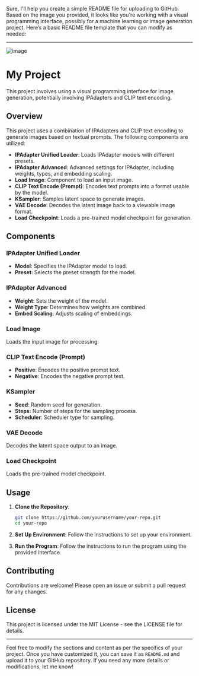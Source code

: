 Sure, I'll help you create a simple README file for uploading to GitHub. Based on the image you provided, it looks like you're working with a visual programming interface, possibly for a machine learning or image generation project. Here’s a basic README file template that you can modify as needed:

---

![image](https://github.com/Roshanshan/WearAnything_ComfyUI/assets/41194346/b77f10a5-fbe9-410a-bd98-5d27367e543c)


# My Project

This project involves using a visual programming interface for image generation, potentially involving IPAdapters and CLIP text encoding.

## Overview

This project uses a combination of IPAdapters and CLIP text encoding to generate images based on textual prompts. The following components are utilized:

- **IPAdapter Unified Loader**: Loads IPAdapter models with different presets.
- **IPAdapter Advanced**: Advanced settings for IPAdapter, including weights, types, and embedding scaling.
- **Load Image**: Component to load an input image.
- **CLIP Text Encode (Prompt)**: Encodes text prompts into a format usable by the model.
- **KSampler**: Samples latent space to generate images.
- **VAE Decode**: Decodes the latent image back to a viewable image format.
- **Load Checkpoint**: Loads a pre-trained model checkpoint for generation.

## Components

### IPAdapter Unified Loader
- **Model**: Specifies the IPAdapter model to load.
- **Preset**: Selects the preset strength for the model.

### IPAdapter Advanced
- **Weight**: Sets the weight of the model.
- **Weight Type**: Determines how weights are combined.
- **Embed Scaling**: Adjusts scaling of embeddings.

### Load Image
Loads the input image for processing.

### CLIP Text Encode (Prompt)
- **Positive**: Encodes the positive prompt text.
- **Negative**: Encodes the negative prompt text.

### KSampler
- **Seed**: Random seed for generation.
- **Steps**: Number of steps for the sampling process.
- **Scheduler**: Scheduler type for sampling.

### VAE Decode
Decodes the latent space output to an image.

### Load Checkpoint
Loads the pre-trained model checkpoint.

## Usage

1. **Clone the Repository**:
   ```sh
   git clone https://github.com/yourusername/your-repo.git
   cd your-repo
   ```

2. **Set Up Environment**:
   Follow the instructions to set up your environment.

3. **Run the Program**:
   Follow the instructions to run the program using the provided interface.

## Contributing

Contributions are welcome! Please open an issue or submit a pull request for any changes.

## License

This project is licensed under the MIT License - see the LICENSE file for details.

---

Feel free to modify the sections and content as per the specifics of your project. Once you have customized it, you can save it as `README.md` and upload it to your GitHub repository. If you need any more details or modifications, let me know!
